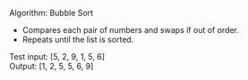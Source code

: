 Algorithm: Bubble Sort

- Compares each pair of numbers and swaps if out of order.
- Repeats until the list is sorted.

Test input: [5, 2, 9, 1, 5, 6]  
Output: [1, 2, 5, 5, 6, 9]
